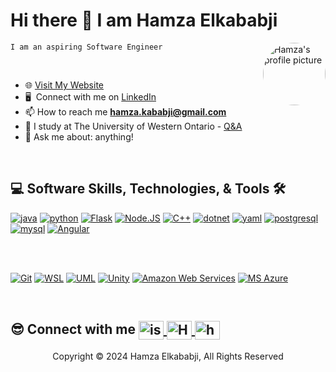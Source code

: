 <h1>
  Hi there 👋 I am Hamza Elkababji
</h1>

<img src="https://hamzakababji.com/main-pic.png" alt="Hamza's profile picture" align="right" style="border-radius: 50%; width: 100px; height: 100px; margin-left: 20px;">

`I am an aspiring Software Engineer`

<br/>

- 🌐 [Visit My Website](https://hamzakababji.com/)
- 🖥️ &nbsp;Connect with me on [LinkedIn](https://www.linkedin.com/in/hamzakababji/)
- 📫 How to reach me **hamza.kababji@gmail.com**
- 📝 I study at The University of Western Ontario - [Q&A](https://www.eng.uwo.ca/future-students/your-eng-experience/student-ambassadors/2023-24/Hamza-Elkababji.html)
- 💬 Ask me about: anything!

<br>

## 💻 Software Skills, Technologies, & Tools 🛠️

<div>
  <a href="#"><img alt="java" src ="https://img.shields.io/badge/Java-orange?style=for-the-badge&logo=openjdk"/></a>
  <a href="#"><img alt="python" src ="https://img.shields.io/badge/Python-14354C?style=for-the-badge&logo=python&logoColor=white"/></a>
  <a href="#"><img alt="Flask" src ="https://img.shields.io/badge/Flask-FAF9F6?style=for-the-badge&logo=flask&logoColor=darkgrey"/></a>
  <a href="#"><img alt="Node.JS" src="https://img.shields.io/badge/Node.JS-78B362?style=for-the-badge&logo=nodedotjs&logoColor=grey"/></a>
  <a href="#"><img alt="C++" src="https://img.shields.io/badge/C%2B%2B-00589D?style=for-the-badge&logo=cplusplus"></a>
  <a href="#"><img alt="dotnet" src="https://img.shields.io/badge/.NET-AF78DD?style=for-the-badge&logo=dotnet&logoColor=white"></a>
  <a href="#"><img alt="yaml" src="https://img.shields.io/badge/YAML-F9AD71?style=for-the-badge&logo=yaml&logoColor=81D5FA"/></a>
  <a href="#"><img alt="postgresql" src="https://img.shields.io/badge/postgreSQL-4169E1.svg?style=for-the-badge&logo=postgresql&logoColor=white"/></a>
  <a href="#"><img alt="mysql" src="https://img.shields.io/badge/MySQL-6A89A7?style=for-the-badge&logo=mysql&logoColor=orange"/></a>
  <a href="#"><img alt="Angular" src="https://img.shields.io/badge/Angular-red?style=for-the-badge&logo=angular&logoColor=FAF9F6"/></a>

<br></br>

  <a href="#"><img alt="Git" src="https://img.shields.io/badge/Git-F05032?style=for-the-badge&logo=git&logoColor=white"></a>
  <a href="#"><img alt="WSL" src="https://img.shields.io/badge/WSL-5D0639?style=for-the-badge&logo=linuxcontainers&logoColor=81D5FA"></a>
  <a href="#"><img alt="UML" src="https://img.shields.io/badge/UML-yellow?style=for-the-badge&logo=uml&logoColor=purple"></a>
  <a href="#"><img alt="Unity" src="https://img.shields.io/badge/Unity-darkgrey?style=for-the-badge&logo=unity&logoColor=FAF9F6"></a>
  <a href="#"><img alt="Amazon Web Services" src="https://img.shields.io/badge/Amazon%20Web%20Services-141F2E?style=for-the-badge&logo=amazonwebservices&logoColor=FF9900"></a>
  <a href="#"><img alt="MS Azure" src="https://img.shields.io/badge/MS%20Azure-FAF9F6?style=for-the-badge"></a> 
</div>

<br>

## 😎 Connect with me <a href="https://linkedin.com/in/HamzaKababji" target="blank"><img align="center" src="https://www.svgrepo.com/show/448234/linkedin.svg" alt="iscpatricio92" height="30" width="40" /></a><a href="mailTo:hamza.kababji@gmail.com" target="blank"> <img align="center" src="https://www.svgrepo.com/show/349378/gmail.svg" alt="HamzaKababji" height="30" width="40" /></a><a href="https://github.com/HamzaKababji" target="blank"> <img align="center" alt="https://github.com/iscpatricio92" src="https://www.svgrepo.com/show/512317/github-142.svg" height="30" width="40" /></a>

<footer>
<p align="center">
Copyright © 2024 Hamza Elkababji, All Rights Reserved
</p>
</footer>
